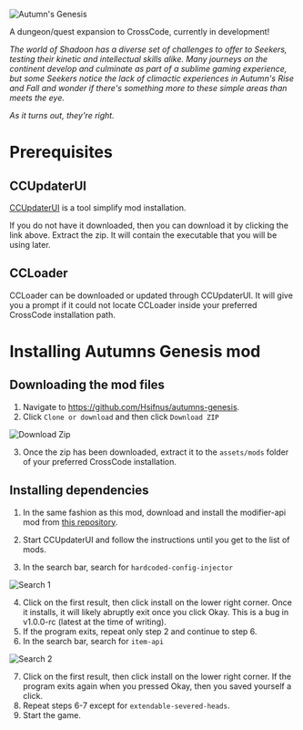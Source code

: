 ![Autumn's Genesis](https://i.imgur.com/i6UhPAK.png)

A dungeon/quest expansion to CrossCode, currently in development!

*The world of Shadoon has a diverse set of challenges to offer to Seekers, testing their kinetic and intellectual skills alike. Many journeys on the continent develop and culminate as part of a sublime gaming experience, but some Seekers notice the lack of climactic experiences in Autumn's Rise and Fall and wonder if there's something more to these simple areas than meets the eye.*

*As it turns out, they're right.*

# Prerequisites

## CCUpdaterUI

[CCUpdaterUI](https://github.com/CCDirectLink/CCUpdaterUI/releases) is a tool simplify mod installation.

If you do not have it downloaded, then you can download it by clicking the link above. 
Extract the zip. It will contain the executable that you will be using later. 

## CCLoader

CCLoader can be downloaded or updated through CCUpdaterUI. It will give you a prompt if it could not locate CCLoader inside your preferred CrossCode installation path.


# Installing Autumns Genesis mod

## Downloading the mod files
1. Navigate to https://github.com/Hsifnus/autumns-genesis.
2. Click `Clone or download` and then click `Download ZIP`

![Download Zip](https://i.imgur.com/iM7I2c3.png)

3. Once the zip has been downloaded, extract it to the `assets/mods` folder of your preferred CrossCode installation.

## Installing dependencies

1. In the same fashion as this mod, download and install the modifier-api mod from [this repository](https://github.com/Hsifnus/modifier-api).

2. Start CCUpdaterUI and follow the instructions until you get to the list of mods.
3. In the search bar, search for `hardcoded-config-injector`

![Search 1](https://i.imgur.com/6CFpI9H.png)

4. Click on the first result, then click install on the lower right corner. Once it installs, it will likely abruptly exit once you click Okay. This is a bug in v1.0.0-rc (latest at the time of writing).
5. If the program exits, repeat only step 2 and continue to step 6.
6. In the search bar, search for `item-api`

![Search 2](https://i.imgur.com/EkOW2Av.png)

7. Click on the first result, then click install on the lower right corner. If the program exits again when you pressed Okay, then you saved yourself a click.
8. Repeat steps 6-7 except for `extendable-severed-heads`.
9. Start the game.
